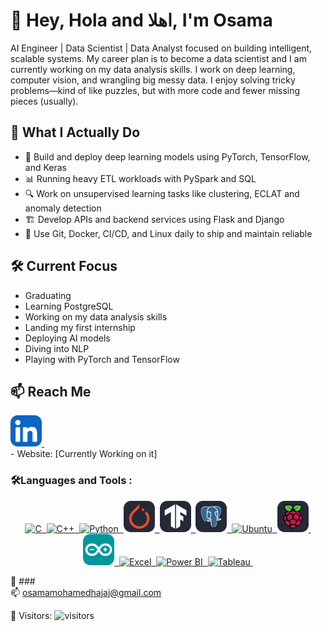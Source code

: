 # 👋 Hey, Hola and اهلا, I'm Osama

AI Engineer | Data Scientist | Data Analyst focused on building intelligent, scalable systems. My career plan is to become a data scientist and I am currently working on my data analysis skills. I work on deep learning, computer vision, and wrangling big messy data. I enjoy solving tricky problems—kind of like puzzles, but with more code and fewer missing pieces (usually).

## 🔧 What I Actually Do  
- 🧠 Build and deploy deep learning models using PyTorch, TensorFlow, and Keras  
- 📊 Running heavy ETL workloads with PySpark and SQL  
- 🔍 Work on unsupervised learning tasks like clustering, ECLAT and anomaly detection  
- 🏗️ Develop APIs and backend services using Flask and Django
- 🧰 Use Git, Docker, CI/CD, and Linux daily to ship and maintain reliable 


## :hammer_and_wrench: Current Focus
- Graduating 
- Learning PostgreSQL 
- Working on my data analysis skills
- Landing my first internship 
- Deploying AI models
- Diving into NLP 
- Playing with PyTorch and TensorFlow 

## 📫 Reach Me
<div id="badges">
  <a href="https://www.linkedin.com/in/osama-mohamed-37b82328a/">
    <img src="https://github.com/tandpfun/skill-icons/blob/main/icons/LinkedIn.svg" alt="LinkedIn Badge"alt="CSS" width="50" height="50"/>&nbsp;
  </a>
</div>
- Website: [Currently Working on it]

### :hammer_and_wrench:Languages and Tools :
<div align="center">
  <a href="https://www.learn-c.org/">
    <img src="https://github.com/yurijserrano/Github-Profile-Readme-Logos/blob/master/programming%20languages/c.svg" alt="C" width="50" height="50"/>&nbsp;
  </a>
  <a href="https://www.learn-cpp.org/">
    <img src="https://github.com/yurijserrano/Github-Profile-Readme-Logos/blob/master/programming%20languages/c%2B%2B.svg" alt="C++" width="50" height="50"/>&nbsp;
  </a>  
  <a href="https://www.learnpython.org/">
    <img src="https://github.com/yurijserrano/Github-Profile-Readme-Logos/blob/master/programming%20languages/python.svg" alt="Python" width="50" height="50"/>&nbsp;
  </a>
  <a href="https://pytorch.org/">
    <img src="https://github.com/tandpfun/skill-icons/blob/main/icons/PyTorch-Dark.svg" alt="PyTorch" width="50" height="50"/>&nbsp;
  </a>
  <a href="https://www.tensorflow.org/">
    <img src="https://github.com/tandpfun/skill-icons/blob/main/icons/TensorFlow-Dark.svg" alt="TensorFlow" width="50" height="50"/>&nbsp;
  </a>
  <a href="https://www.postgresql.org/">
    <img src="https://github.com/tandpfun/skill-icons/blob/main/icons/PostgreSQL-Dark.svg" alt="PostgreSQL" width="50" height="50"/>&nbsp;
  </a>
  <a href="https://releases.ubuntu.com/18.04/">
    <img src="https://user-images.githubusercontent.com/25181517/186884153-99edc188-e4aa-4c84-91b0-e2df260ebc33.png" alt="Ubuntu" width="50" height="50"/>&nbsp;
  </a>          
  <a href="https://www.raspberrypi.org/learn/">
    <img src="https://github.com/tandpfun/skill-icons/blob/main/icons/RaspberryPi-Dark.svg" alt="Raspberry Pi" width="50" height="50"/>&nbsp;
  </a>
  <a href="https://docs.arduino.cc/learn/">
    <img src="https://github.com/tandpfun/skill-icons/blob/main/icons/Arduino.svg" alt="Arduino" width="50" height="50"/>&nbsp;
  </a>
  <a href="https://www.microsoft.com/en-us/microsoft-365/excel">
    <img src="https://user-images.githubusercontent.com/25181517/117207330-263ba280-adf4-11eb-9b97-0ac5b40bc3be.png" alt="Excel" width="50" height="50"/>&nbsp;
  </a>
  <a href="https://powerbi.microsoft.com/">
    <img src="https://user-images.githubusercontent.com/25181517/186884156-e63da389-f3e1-4dca-a6c1-d76e886ba22a.png" alt="Power BI" width="50" height="50"/>&nbsp;
  </a>
  <a href="https://www.tableau.com/">
    <img src="https://user-images.githubusercontent.com/25181517/186884150-05e9ff6d-340e-4802-9533-2c3f02363ee3.png" alt="Tableau" width="50" height="50"/>&nbsp;
  </a>
</div>


📎 ###  
📫 osamamohamedhajaj@gmail.com   

👀 Visitors: ![visitors](https://komarev.com/ghpvc/?username=osa2ma&style=flat&color=blue)




